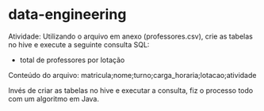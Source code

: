 # data-engineering

Atividade: Utilizando o arquivo em anexo (professores.csv), crie as tabelas no hive e execute a seguinte consulta SQL:


- total de professores por lotação


Conteúdo do arquivo:
matricula;nome;turno;carga_horaria;lotacao;atividade

Invés de criar as tabelas no hive e executar a consulta, fiz o processo todo com um algoritmo em Java.
